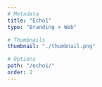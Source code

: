 ```yaml
---
# Metadata
title: "Echo1"
type: "Branding + Web"

# Thumbnails
thumbnail: "./thumbnail.png"

# Options
path: "/echo1/"
order: 2
---
```


